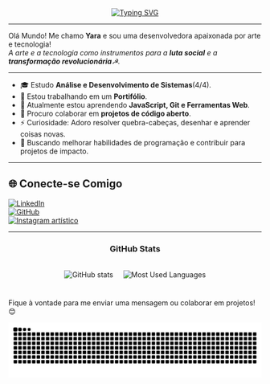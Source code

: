 <div align="center">
  <a href="https://git.io/typing-svg">
    <img src="https://readme-typing-svg.demolab.com?font=Fira+Code&weight=500&size=22&pause=1000&color=7E30E1&center=true&vCenter=true&random=false&width=524&lines=%E2%8A%B9+Welcome+to+my+profile!+%CB%99%E1%B5%95%CB%99+%E2%8A%B9+" alt="Typing SVG">
  </a>
</div>

---
Olá Mundo! Me chamo **Yara** e sou uma desenvolvedora apaixonada por arte e tecnologia!  
_A arte e a tecnologia como instrumentos para a **luta social** e a **transformação revolucionária**☭._

---

- 🎓 Estudo **Análise e Desenvolvimento de Sistemas**(4/4).
- 🔭 Estou trabalhando em um **Portifólio**. 
- 🌱 Atualmente estou aprendendo **JavaScript, Git e Ferramentas Web**.  
- 👯 Procuro colaborar em **projetos de código aberto**.  
- ⚡ Curiosidade: Adoro resolver quebra-cabeças, desenhar e aprender coisas novas.
- 🎯 Buscando melhorar habilidades de programação e contribuir para projetos de impacto.
  
---

## 🌐 Conecte-se Comigo  
[![LinkedIn](https://img.shields.io/badge/LinkedIn-0C134F?style=for-the-badge&logo=linkedin&logoColor=D4ADFC)](https://www.linkedin.com/in/yara-rosa-dev)  
[![GitHub](https://img.shields.io/badge/GitHub-0C134F?style=for-the-badge&logo=github&logoColor=D4ADFC)](https://github.com/yararosasilva)  
[![Instagram artístico](https://img.shields.io/badge/Instagram-0C134F?style=for-the-badge&logo=instagram&logoColor=D4ADFC)](https://instagram.com/ynharaart)

---

<div style="text-align: center;" align="center">
  <h3>GitHub Stats</h3>
  <br>
  <div style="display: flex; justify-content: center; gap: 20px; flex-wrap: wrap;">
    <img src="https://github-readme-stats-git-masterrstaa-rickstaa.vercel.app/api?username=yarazip&hide_title=true&show_icons=true&include_all_commits=false&count_private=true&line_height=25&hide=issues&bg_color=000000&title_color=5C469C&text_color=B6BBC4&border_radius=3&border_color=5C469C&icon_color=7C00FE&theme=jolly" alt="GitHub stats">
    <img src="https://github-readme-stats-git-masterrstaa-rickstaa.vercel.app/api/top-langs/?username=yarazip&line_height=10&card_width=290&layout=compact&hide_title=false&count_private=true&langs_count=4&show_icons=true&title_color=5C469C&hide=html,scss,less&bg_color=000000&text_color=B6BBC4&border_radius=3&border_color=5C469C" alt="Most Used Languages">
  </div>
</div>

#

Fique à vontade para me enviar uma mensagem ou colaborar em projetos! 😊


<picture align="center">
  <source media="(prefers-color-scheme: dark)" srcset="https://raw.githubusercontent.com/yarazip/yarazip/output/github-contribution-grid-snake-dark.svg">
  <source media="(prefers-color-scheme: light)" srcset="https://raw.githubusercontent.com/yarazip/yarazip/output/github-contribution-grid-snake-dark.svg">
  <img align="center" alt="github contribution grid snake animation" src="https://raw.githubusercontent.com/yarazip/yarazip/output/github-contribution-grid-snake.svg">
</picture>

